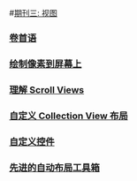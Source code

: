 #[期刊三: 视图]()
### [卷首语](issue-3-0-answer-huang.md)
### [绘制像素到屏幕上](issue-3-1-answer-huang.md) 
### [理解 Scroll Views](issue-3-2-answer-huang.md)
### [自定义 Collection View 布局](issue-3-3-answer-huang.md)
### [自定义控件](issue-3-4-Migrant.md)
### [先进的自动布局工具箱](issue-3-5-answer-huang.md)
